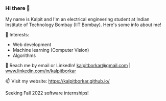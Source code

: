 ### Hi there 👋

My name is Kalpit and I'm an electrical engineering student at Indian Institute of Technology Bombay (IIT Bombay). Here's some info about me!

🌱 Interests:
- Web development
- Machine learning (Computer Vision)
- Algorithms

💬 Reach me by email or LinkedIn! kalpitborkar@gmail.com | www.linkedin.com/in/kalpitborkar

📫 Visit my website: https://kalpitborkar.github.io/

Seeking Fall 2022 software internships!



